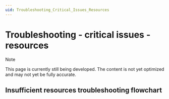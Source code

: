 ```yaml
---
uid: Troubleshooting_Critical_Issues_Resources
---
```


# Troubleshooting - critical issues - resources

> [!NOTE]
> This page is currently still being developed. The content is not yet optimized and may not yet be fully accurate.

## Insufficient resources troubleshooting flowchart
